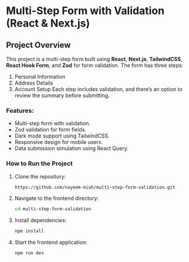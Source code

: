 # Multi-Step Form with Validation (React & Next.js)

## Project Overview
This project is a multi-step form built using **React**, **Next.js**, **TailwindCSS**, **React Hook Form**, and **Zod** for form validation. The form has three steps:
1. Personal Information
2. Address Details
3. Account Setup
Each step includes validation, and there’s an option to review the summary before submitting.

### Features:
- Multi-step form with validation.
- Zod validation for form fields.
- Dark mode support using TailwindCSS.
- Responsive design for mobile users.
- Data submission simulation using React Query.



   
### How to Run the Project

1. Clone the repository:
   ```bash
   https://github.com/nayeem-miah/multi-step-form-validation.git
   ```
2. Navigate to the frontend directory:
   ```bash
   cd multi-step-form-validation
   ```
3. Install dependencies:
   ```bash
   npm install
   ```
4. Start the frontend application:
   ```bash
   npm run dev
   ```
